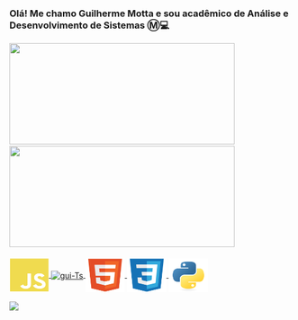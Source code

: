 ### Olá! Me chamo Guilherme Motta e sou acadêmico de Análise e Desenvolvimento de Sistemas Ⓜ️💻

<div align="left">
  <a href="https://github.com/gui-motta">
  <img height="180em" width="400em" src="https://github-readme-stats.vercel.app/api?username=gui-motta&show_icons=true&theme=react&include_all_commits=true&count_private=true"/>
  <img height="180em" width="400em" src="https://github-readme-stats.vercel.app/api/top-langs/?username=gui-motta&layout=compact&langs_count=7&theme=react"/>
</div>
  
<div style="display: inline_block"><br>
  <img align="center" alt="gui-Js" height="60" width="70" src="https://raw.githubusercontent.com/devicons/devicon/master/icons/javascript/javascript-plain.svg">
  <img align="center" alt="gui-Ts" height="60" width="70" src="https://cdn.jsdelivr.net/gh/devicons/devicon/icons/java/java-original-wordmark.svg">
  <img align="center" alt="gui-HTML" height="60" width="70" src="https://raw.githubusercontent.com/devicons/devicon/master/icons/html5/html5-original.svg">
  <img align="center" alt="gui-CSS" height="60" width="70" src="https://raw.githubusercontent.com/devicons/devicon/master/icons/css3/css3-original.svg">
  <img align="center" alt="gui-Python" height="60" width="70" src="https://raw.githubusercontent.com/devicons/devicon/master/icons/python/python-original.svg">
</div>
  
<div align="left" style="display: inline_block"><br>
    <a href="https://www.linkedin.com/in/guilherme-motta-56162a142" target="_blank"><img src="https://img.shields.io/badge/-LinkedIn-%230077B5?style=for-the-badge&logo=linkedin&logoColor=white" target="_blank"></a> 
</div>


  
